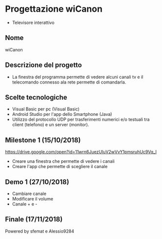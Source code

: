 # Progettazione wiCanon
- Televisore interattivo

## Nome
wiCanon

## Descrizione del progetto
- La finestra del programma permette di vedere alcuni canali tv e il telecomando connesso ala rete permette di comandarla.

## Scelte tecnologiche
- Visual Basic per pc (Visual Basic)
- Android Studio per l'app dello Smartphone (Java)
- Utilizzo del protocollo UDP per trasferimenti numerici e/o testuali tra client (telefono) e un server (monitor).

## Milestone 1 (15/10/2018)
https://drive.google.com/open?id=11wrn6JuezUIuV2wVvY1pmsruhUc9Vq_I
- Creare una finestra che permette di vedere i canali
- Creare l'app che permette di scegliere il canale

## Demo 1 (27/10/2018)
- Cambiare canale
- Modificare il volume
- Canale + e -

## Finale (17/11/2018)

Powered by sfemat e Alessio9284
